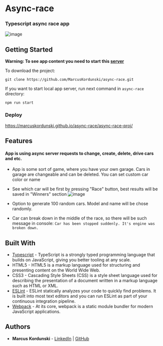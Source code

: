 # Async-race
### Typescript async race app

![image](https://user-images.githubusercontent.com/95471509/190916013-21b824f8-6004-484e-aca2-fc84b8378c96.png)


## Getting Started

<b>Warning: To see app content you need to start this [server](https://github.com/mikhama/async-race-api)</b>

To download the project:
```
git clone https://github.com/MarcusKordunski/async-race.git
```

If you want to start local app server, run next command in `async-race` directory:
```
npm run start
```
### Deploy
https://marcuskordunski.github.io/async-race/async-race-proj/
## Features
#### App is using async server requests to change, create, delete, drive cars and etc.
* App is some sort of game, where you have your own garage. Cars in garage are changeable and can be deleted. You can set custom car color or name
* See which car will be first by pressing "Race" button, best results will be saved in "Winners" section
![image](https://user-images.githubusercontent.com/95471509/190916851-e1b13738-68a9-4d3c-afed-91e4b49c2683.png)

* Option to generate 100 random cars. Model and name will be chose randomly.
* Car can break down in the middle of the race, so there will be such message in console: `Car has been stopped suddenly. It's engine was broken down.`
## Built With
* [Typescript](https://www.typescriptlang.org/) - TypeScript is a strongly typed programming language that builds on JavaScript, giving you better tooling at any scale.
* HTML5 - HTML5 is a markup language used for structuring and presenting content on the World Wide Web.
* CSS3 - Cascading Style Sheets (CSS) is a style sheet language used for describing the presentation of a document written in a markup language such as HTML or XML.
* [ESLint](https://eslint.org/) - ESLint statically analyzes your code to quickly find problems. It is built into most text editors and you can run ESLint as part of your continuous integration pipeline.
* [Webpack](https://webpack.js.org/) - At its core, webpack is a static module bundler for modern JavaScript applications.
## Authors

* **Marcus Kordunski** -
[LinkedIn](https://www.linkedin.com/in/marcus-kordunski/) | 
[GitHub](https://github.com/MarcusKordunski)
